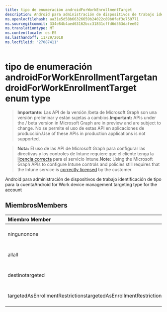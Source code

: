 ```yaml
---
title: tipo de enumeración androidForWorkEnrollmentTarget
description: Android para administración de dispositivos de trabajo identificación de tipo para la cuenta
ms.openlocfilehash: aa31e5d58b66326659b24022c89b0fef3e759771
ms.sourcegitcommit: 334e84b4aed63162bcc31831cffd6d363dafee02
ms.translationtype: MT
ms.contentlocale: es-ES
ms.lasthandoff: 11/29/2018
ms.locfileid: "27087411"
---
```

# <a name="androidforworkenrollmenttarget-enum-type"></a><span data-ttu-id="ada70-103">tipo de enumeración androidForWorkEnrollmentTarget</span><span class="sxs-lookup"><span data-stu-id="ada70-103">androidForWorkEnrollmentTarget enum type</span></span>

> <span data-ttu-id="ada70-104">**Importante:** Las API de la versión /beta de Microsoft Graph son una versión preliminar y están sujetas a cambios.</span><span class="sxs-lookup"><span data-stu-id="ada70-104">**Important:** APIs under the / beta version in Microsoft Graph are in preview and are subject to change.</span></span> <span data-ttu-id="ada70-105">No se permite el uso de estas API en aplicaciones de producción.</span><span class="sxs-lookup"><span data-stu-id="ada70-105">Use of these APIs in production applications is not supported.</span></span>

> <span data-ttu-id="ada70-106">**Nota:** El uso de las API de Microsoft Graph para configurar las directivas y los controles de Intune requiere que el cliente tenga la [licencia correcta](https://go.microsoft.com/fwlink/?linkid=839381) para el servicio Intune.</span><span class="sxs-lookup"><span data-stu-id="ada70-106">**Note:** Using the Microsoft Graph APIs to configure Intune controls and policies still requires that the Intune service is [correctly licensed](https://go.microsoft.com/fwlink/?linkid=839381) by the customer.</span></span>

<span data-ttu-id="ada70-107">Android para administración de dispositivos de trabajo identificación de tipo para la cuenta</span><span class="sxs-lookup"><span data-stu-id="ada70-107">Android for Work device management targeting type for the account</span></span>
## <a name="members"></a><span data-ttu-id="ada70-108">Miembros</span><span class="sxs-lookup"><span data-stu-id="ada70-108">Members</span></span>
|<span data-ttu-id="ada70-109">Miembro	</span><span class="sxs-lookup"><span data-stu-id="ada70-109">Member</span></span>|<span data-ttu-id="ada70-110">Valor</span><span class="sxs-lookup"><span data-stu-id="ada70-110">Value</span></span>|<span data-ttu-id="ada70-111">Descripción</span><span class="sxs-lookup"><span data-stu-id="ada70-111">Description</span></span>|
|:---|:---|:---|
|<span data-ttu-id="ada70-112">ninguno</span><span class="sxs-lookup"><span data-stu-id="ada70-112">none</span></span>|<span data-ttu-id="ada70-113">0</span><span class="sxs-lookup"><span data-stu-id="ada70-113">0</span></span>|<span data-ttu-id="ada70-114">Todavía no documentado</span><span class="sxs-lookup"><span data-stu-id="ada70-114">Not yet documented</span></span>|
|<span data-ttu-id="ada70-115">all</span><span class="sxs-lookup"><span data-stu-id="ada70-115">all</span></span>|<span data-ttu-id="ada70-116">1</span><span class="sxs-lookup"><span data-stu-id="ada70-116">1</span></span>|<span data-ttu-id="ada70-117">Todavía no documentado</span><span class="sxs-lookup"><span data-stu-id="ada70-117">Not yet documented</span></span>|
|<span data-ttu-id="ada70-118">destino</span><span class="sxs-lookup"><span data-stu-id="ada70-118">targeted</span></span>|<span data-ttu-id="ada70-119">2</span><span class="sxs-lookup"><span data-stu-id="ada70-119">2</span></span>|<span data-ttu-id="ada70-120">Todavía no documentado</span><span class="sxs-lookup"><span data-stu-id="ada70-120">Not yet documented</span></span>|
|<span data-ttu-id="ada70-121">targetedAsEnrollmentRestrictions</span><span class="sxs-lookup"><span data-stu-id="ada70-121">targetedAsEnrollmentRestrictions</span></span>|<span data-ttu-id="ada70-122">3</span><span class="sxs-lookup"><span data-stu-id="ada70-122">3</span></span>|<span data-ttu-id="ada70-123">Todavía no documentado</span><span class="sxs-lookup"><span data-stu-id="ada70-123">Not yet documented</span></span>|





